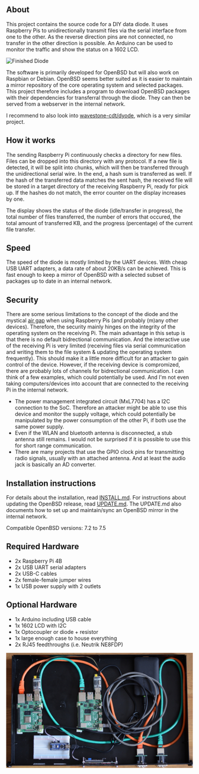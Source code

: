 ## About
This project contains the source code for a DIY data diode. It uses
Raspberry Pis to unidirectionally transmit files via the serial
interface from one to the other. As the reverse direction pins are
not connected, no transfer in the other direction is possible. An
Arduino can be used to monitor the traffic and show the status on
a 1602 LCD.

![Finished Diode](images/case.jpg)

The software is primarily developed for OpenBSD but will also work
on Raspbian or Debian. OpenBSD seems better suited as it is easier
to maintain a mirror repository of the core operating system and
selected packages. This project therefore includes a program to
download OpenBSD packages with their dependencies for transferral
through the diode. They can then be served from a webserver in the
internal network.

I recommend to also look into 
[wavestone-cdt/dyode](https://github.com/wavestone-cdt/dyode),
which is a very similar project.

## How it works
The sending Raspberry Pi continuously checks a directory for new files.
Files can be dropped into this directory with any protocol. If a new
file is detected, it will be split into chunks, which will then be
transferred through the unidirectional serial wire. In the end, a hash
sum is transferred as well. If the hash of the transferred data matches
the sent hash, the received file will be stored in a target directory of
the receiving Raspberry Pi, ready for pick up. If the hashes do not
match, the error counter on the display increases by one.

The display shows the status of the diode (idle/transfer in progress),
the total number of files transferred, the number of errors that
occured, the total amount of transferred KB, and the progress
(percentage) of the current file transfer.

## Speed
The speed of the diode is mostly limited by the UART devices. With cheap
USB UART adapters, a data rate of about 20KB/s can be achieved. This is
fast enough to keep a mirror of OpenBSD with a selected subset of
packages up to date in an internal network.

## Security
There are some serious limitations to the concept of the diode and the
mystical [air gap](https://cyber.bgu.ac.il/air-gap/) when using
Raspberry Pis (and probably (m)any other devices). Therefore, the
security mainly hinges on the integrity of the operating system on the
receiving Pi. The main advantage in this setup is that there is no
default bidrectional communication. And the interactive use of the
receiving Pi is very limited (receiving files via serial communication
and writing them to the file system & updating the operating system
frequently). This should make it a little more difficult for an attacker
to gain control of the device. However, if the receiving device is
compromized, there are probably lots of channels for bidrectional
communication. I can think of a few examples, which could potentially be
used. And I'm not even taking computers/devices into account that are
connected to the receiving Pi in the internal network.

* The power management integrated circuit (MxL7704) has a I2C connection
to the SoC. Therefore an attacker might be able to use this device and
monitor the supply voltage, which could potentially be manipulated by
the power consumption of the other Pi, if both use the same power
supply.
* Even if the WLAN and bluetooth antenna is disconnected, a stub
antenna still remains. I would not be surprised if it is possible to use
this for short range communication.
* There are many projects that use the GPIO clock pins for transmitting
radio signals, usually with an attached antenna. And at least the audio
jack is basically an AD converter.

## Installation instructions
For details about the installation, read [INSTALL.md](INSTALL.md). For
instructions about updating the OpenBSD release, read
[UPDATE.md](UPDATE.md). The UPDATE.md also documents how to set up and
maintain/sync an OpenBSD mirror in the internal network.

Compatible OpenBSD versions: 7.2 to 7.5

## Required Hardware
* 2x Raspberry Pi 4B
* 2x USB UART serial adapters
* 2x USB-C cables
* 2x female-female jumper wires
* 1x USB power supply with 2 outlets

## Optional Hardware
* 1x Arduino including USB cable
* 1x 1602 LCD with I2C
* 1x Optocoupler or diode + resistor
* 1x large enough case to house everything
* 2x RJ45 feedthroughs (i.e. Neutrik NE8FDP)

![images/inside](images/inside.jpg)
